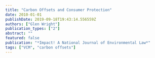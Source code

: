 ```yaml
---
title: "Carbon Offsets and Consumer Protection"
date: 2010-01-01
publishDate: 2019-09-18T19:43:14.556559Z
authors: ["Glen Wright"]
publication_types: ["2"]
abstract: ""
featured: false
publication: "*Impact! A National Journal of Environmental Law*"
tags: ["VCM", "carbon offsets"]
---
```


